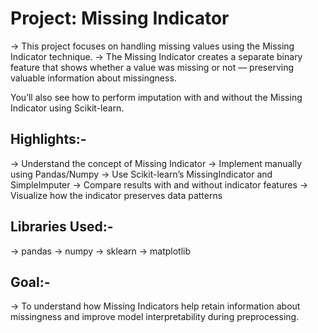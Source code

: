 # Project: Missing Indicator
 
-> This project focuses on handling missing values using the Missing Indicator technique.
-> The Missing Indicator creates a separate binary feature that shows whether a value was missing or not — preserving valuable information about missingness.

You’ll also see how to perform imputation with and without the Missing Indicator using Scikit-learn.

## Highlights:-
 
-> Understand the concept of Missing Indicator
-> Implement manually using Pandas/Numpy
-> Use Scikit-learn’s MissingIndicator and SimpleImputer
-> Compare results with and without indicator features
-> Visualize how the indicator preserves data patterns

## Libraries Used:-
 
-> pandas
-> numpy
-> sklearn
-> matplotlib

## Goal:-
 
-> To understand how Missing Indicators help retain information about missingness and improve model interpretability during preprocessing.

